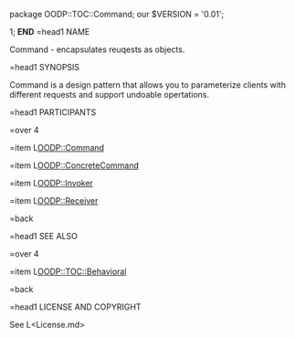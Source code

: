 package OODP::TOC::Command;
our $VERSION = '0.01';

1;
__END__
=head1 NAME

Command - encapsulates reuqests as objects.

=head1 SYNOPSIS

Command is a design pattern that allows you to parameterize clients with
different requests and support undoable opertations.

=head1 PARTICIPANTS

=over 4

=item L<OODP::Command>

=item L<OODP::ConcreteCommand>

=item L<OODP::Invoker>

=item L<OODP::Receiver>

=back

=head1 SEE ALSO

=over 4

=item L<OODP::TOC::Behavioral>

=back

=head1 LICENSE AND COPYRIGHT

See L<License.md>
